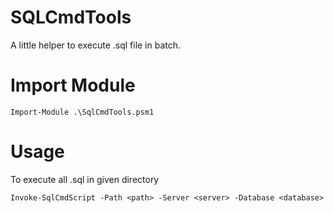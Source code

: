 # SQLCmdTools
A little helper to execute .sql file in batch.

# Import Module

    Import-Module .\SqlCmdTools.psm1

# Usage

To execute all .sql in given directory

    Invoke-SqlCmdScript -Path <path> -Server <server> -Database <database>


